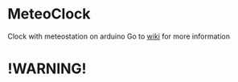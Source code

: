# MeteoClock
Clock with meteostation on arduino
Go to [wiki](https://github.com/Wolodia-M/MeteoClock/wiki) for more information
# !WARNING!
